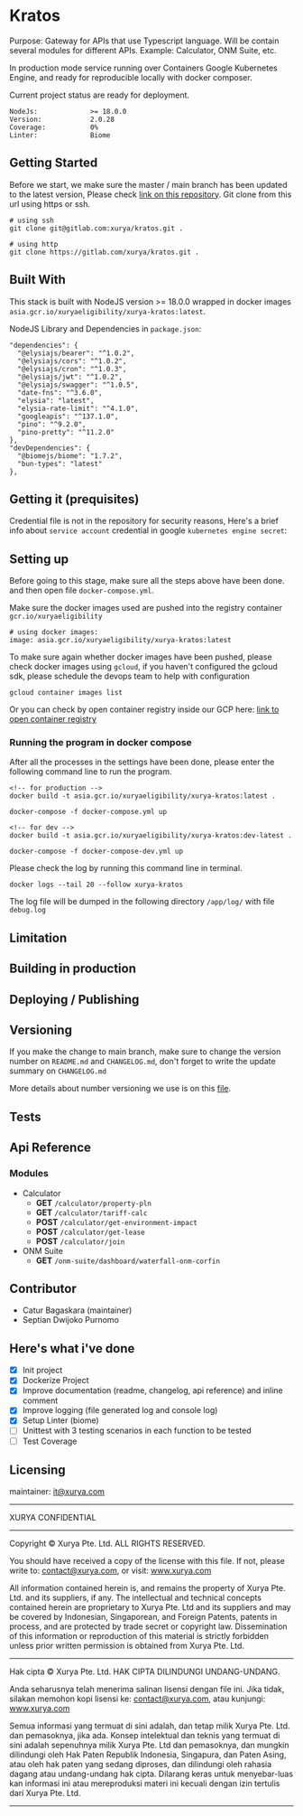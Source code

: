 # Kratos

Purpose: Gateway for APIs that use Typescript language. Will be contain several modules for different APIs. Example: Calculator, ONM Suite, etc.

In production mode service running over Containers Google Kubernetes Engine, and ready for reproducible locally with docker composer.

Current project status are ready for deployment.

```
NodeJs:             >= 18.0.0
Version:            2.0.28
Coverage:           0%
Linter:             Biome
```

## Getting Started

Before we start, we make sure the master / main branch has been updated to the latest version, Please check [link on this repository](https://gitlab.com/xurya/kratos).
Git clone from this url using https or ssh.

```
# using ssh
git clone git@gitlab.com:xurya/kratos.git .

# using http
git clone https://gitlab.com/xurya/kratos.git .
```

## Built With

This stack is built with NodeJS version >= 18.0.0 wrapped in docker images `asia.gcr.io/xuryaeligibility/xurya-kratos:latest`.

NodeJS Library and Dependencies in `package.json`:

```
"dependencies": {
  "@elysiajs/bearer": "^1.0.2",
  "@elysiajs/cors": "^1.0.2",
  "@elysiajs/cron": "^1.0.3",
  "@elysiajs/jwt": "^1.0.2",
  "@elysiajs/swagger": "^1.0.5",
  "date-fns": "^3.6.0",
  "elysia": "latest",
  "elysia-rate-limit": "^4.1.0",
  "googleapis": "^137.1.0",
  "pino": "^9.2.0",
  "pino-pretty": "^11.2.0"
},
"devDependencies": {
  "@biomejs/biome": "1.7.2",
  "bun-types": "latest"
},
```

## Getting it (prequisites)

Credential file is not in the repository for security reasons, Here's a brief info about `service account` credential in google `kubernetes engine secret`:

## Setting up

Before going to this stage, make sure all the steps above have been done. and then open file `docker-compose.yml`.

Make sure the docker images used are pushed into the registry container `gcr.io/xuryaeligibility`

```
# using docker images:
image: asia.gcr.io/xuryaeligibility/xurya-kratos:latest
```

To make sure again whether docker images have been pushed, please check docker images using `gcloud`, if you haven't configured the gcloud sdk, please schedule the devops team to help with configuration

```
gcloud container images list
```

Or you can check by open container registry inside our GCP here: [link to open container registry](https://console.cloud.google.com/gcr/images/xuryaeligibility?project=xuryaeligibility)

### Running the program in docker compose

After all the processes in the settings have been done, please enter the following command line to run the program.

```
<!-- for production -->
docker build -t asia.gcr.io/xuryaeligibility/xurya-kratos:latest .

docker-compose -f docker-compose.yml up

<!-- for dev -->
docker build -t asia.gcr.io/xuryaeligibility/xurya-kratos:dev-latest .

docker-compose -f docker-compose-dev.yml up
```

Please check the log by running this command line in terminal.

```
docker logs --tail 20 --follow xurya-kratos
```

The log file will be dumped in the following directory `/app/log/` with file `debug.log`

## Limitation

## Building in production

## Deploying / Publishing

## Versioning

If you make the change to main branch, make sure to change the version number on `README.md` and `CHANGELOG.md`,
don't forget to write the update summary on `CHANGELOG.md`

More details about number versioning we use is on this [file](https://docs.google.com/presentation/d/106AQEh-pyGPo1vRx8Jz7SZROosg7cgqjBzmurvrKA0c/edit?usp=sharing).

## Tests

## Api Reference

### Modules

- Calculator
  - **GET** `/calculator/property-pln`
  - **GET** `/calculator/tariff-calc`
  - **POST** `/calculator/get-environment-impact`
  - **POST** `/calculator/get-lease`
  - **POST** `/calculator/join`
- ONM Suite
  - **GET** `/onm-suite/dashboard/waterfall-onm-corfin`

## Contributor

- Catur Bagaskara (maintainer)
- Septian Dwijoko Purnomo

## Here's what i've done

- [x] Init project
- [x] Dockerize Project
- [x] Improve documentation (readme, changelog, api reference) and inline comment
- [x] Improve logging (file generated log and console log)
- [x] Setup Linter (biome)
- [ ] Unittest with 3 testing scenarios in each function to be tested
- [ ] Test Coverage

## Licensing

maintainer: it@xurya.com

---

XURYA CONFIDENTIAL

---

Copyright © Xurya Pte. Ltd.
ALL RIGHTS RESERVED.

You should have received a copy of the license with this file. If not,
please write to: contact@xurya.com, or visit: www.xurya.com

All information contained herein is, and remains the property of Xurya Pte. Ltd.
and its suppliers, if any. The intellectual and technical concepts contained
herein are proprietary to Xurya Pte. Ltd and its suppliers and may be covered by
Indonesian, Singaporean, and Foreign Patents, patents in process, and are
protected by trade secret or copyright law. Dissemination of this information
or reproduction of this material is strictly forbidden unless prior written
permission is obtained from Xurya Pte. Ltd.

---

Hak cipta © Xurya Pte. Ltd.
HAK CIPTA DILINDUNGI UNDANG-UNDANG.

Anda seharusnya telah menerima salinan lisensi dengan file ini. Jika tidak,
silakan memohon kopi lisensi ke: contact@xurya.com, atau kunjungi: www.xurya.com

Semua informasi yang termuat di sini adalah, dan tetap milik Xurya Pte. Ltd.
dan pemasoknya, jika ada. Konsep intelektual dan teknis yang termuat di sini
adalah sepenuhnya milik Xurya Pte. Ltd dan pemasoknya, dan mungkin dilindungi
oleh Hak Paten Republik Indonesia, Singapura, dan Paten Asing, atau oleh hak paten
yang sedang diproses, dan dilindungi oleh rahasia dagang atau undang-undang hak
cipta. Dilarang keras untuk menyebar-luas kan informasi ini atau mereproduksi
materi ini kecuali dengan izin tertulis dari Xurya Pte. Ltd.

---
